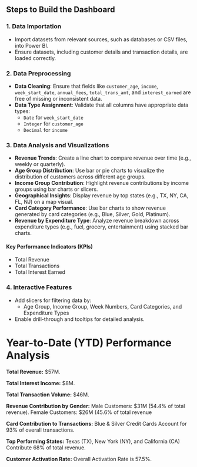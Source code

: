 ## Steps to Build the Dashboard

### 1. Data Importation
- Import datasets from relevant sources, such as databases or CSV files, into Power BI.
- Ensure datasets, including customer details and transaction details, are loaded correctly.

### 2. Data Preprocessing
- **Data Cleaning**: Ensure that fields like `customer_age`, `income`, `week_start_date`, `annual_fees`, `total_trans_amt`, and `interest_earned` are free of missing or inconsistent data.
- **Data Type Assignment**: Validate that all columns have appropriate data types:
  - `Date` for `week_start_date`
  - `Integer` for `customer_age`
  - `Decimal` for `income`

### 3. Data Analysis and Visualizations
- **Revenue Trends**: Create a line chart to compare revenue over time (e.g., weekly or quarterly).
- **Age Group Distribution**: Use bar or pie charts to visualize the distribution of customers across different age groups.
- **Income Group Contribution**: Highlight revenue contributions by income groups using bar charts or slicers.
- **Geographical Insights**: Display revenue by top states (e.g., TX, NY, CA, FL, NJ) on a map visual.
- **Card Category Performance**: Use bar charts to show revenue generated by card categories (e.g., Blue, Silver, Gold, Platinum).
- **Revenue by Expenditure Type**: Analyze revenue breakdown across expenditure types (e.g., fuel, grocery, entertainment) using stacked bar charts.

#### Key Performance Indicators (KPIs)
- Total Revenue
- Total Transactions
- Total Interest Earned

### 4. Interactive Features
- Add slicers for filtering data by:
  - Age Group, Income Group, Week Numbers, Card Categories, and Expenditure Types
- Enable drill-through and tooltips for detailed analysis.






# Year-to-Date (YTD) Performance Analysis

**Total Revenue:** $57M.

**Total Interest Income:** $8M.

**Total Transaction Volume:** $46M.

**Revenue Contribution by Gender:**
    Male Customers: $31M (54.4% of total revenue).
    Female Customers: $26M (45.6% of total revenue
    
**Card Contribution to Transactions:** Blue & Silver Credit Cards Account for 93% of overall transactions.

**Top Performing States:** Texas (TX), New York (NY), and California (CA) Contribute 68% of total revenue.

**Customer Activation Rate:** Overall Activation Rate is 57.5%.
